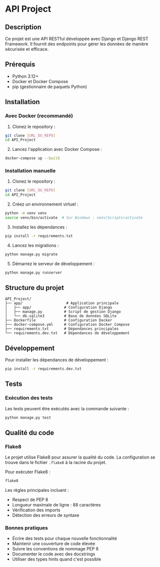 # API Project

## Description
Ce projet est une API RESTful développée avec Django et Django REST Framework. Il fournit des endpoints pour gérer les données de manière sécurisée et efficace.

## Prérequis
- Python 3.12+
- Docker et Docker Compose
- pip (gestionnaire de paquets Python)

## Installation

### Avec Docker (recommandé)
1. Clonez le repository :
```bash
git clone [URL_DU_REPO]
cd API_Project
```

2. Lancez l'application avec Docker Compose :
```bash
docker-compose up --build
```

### Installation manuelle
1. Clonez le repository :
```bash
git clone [URL_DU_REPO]
cd API_Project
```

2. Créez un environnement virtuel :
```bash
python -m venv venv
source venv/bin/activate  # Sur Windows : venv\Scripts\activate
```

3. Installez les dépendances :
```bash
pip install -r requirements.txt
```

4. Lancez les migrations :
```bash
python manage.py migrate
```

5. Démarrez le serveur de développement :
```bash
python manage.py runserver
```

## Structure du projet
```
API_Project/
├── app/                    # Application principale
│   ├── app/               # Configuration Django
│   ├── manage.py          # Script de gestion Django
│   └── db.sqlite3         # Base de données SQLite
├── Dockerfile             # Configuration Docker
├── docker-compose.yml     # Configuration Docker Compose
├── requirements.txt       # Dépendances principales
└── requirements.dev.txt   # Dépendances de développement
```

## Développement
Pour installer les dépendances de développement :
```bash
pip install -r requirements.dev.txt
```

## Tests

### Exécution des tests
Les tests peuvent être exécutés avec la commande suivante :
```bash
python manage.py test
```


## Qualité du code

### Flake8
Le projet utilise Flake8 pour assurer la qualité du code. La configuration se trouve dans le fichier `.flake8` à la racine du projet.

Pour exécuter Flake8 :
```bash
flake8
```

Les règles principales incluent :
- Respect de PEP 8
- Longueur maximale de ligne : 88 caractères
- Vérification des imports
- Détection des erreurs de syntaxe

### Bonnes pratiques
- Écrire des tests pour chaque nouvelle fonctionnalité
- Maintenir une couverture de code élevée
- Suivre les conventions de nommage PEP 8
- Documenter le code avec des docstrings
- Utiliser des types hints quand c'est possible
